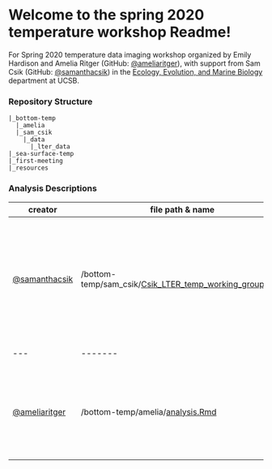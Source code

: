 # Welcome to the spring 2020 temperature workshop Readme!

For Spring 2020 temperature data imaging workshop organized by Emily Hardison and Amelia Ritger (GitHub: [@ameliaritger](https://github.com/ameliaritger)), with support from Sam Csik (GitHub: [@samanthacsik](https://github.com/samanthacsik)) in the [Ecology, Evolution, and Marine Biology](https://www.eemb.ucsb.edu/) department at UCSB. 

### Repository Structure

```
|_bottom-temp
  |_amelia
  |_sam_csik
    |_data
      |_lter_data
|_sea-surface-temp
|_first-meeting
|_resources
```

### Analysis Descriptions

creator | file path & name | description 
---|-------|-----------
[@samanthacsik](https://github.com/samanthacsik) | /bottom-temp/sam_csik/[Csik_LTER_temp_working_group.Rmd](https://github.com/ameliaritger/temperature-workshop/blob/master/bottom-temp/sam_csik/Csik_LTER_temp_working_group.Rmd) | import & wrangle Moored CTD & ADCP data; create density ridge plots of bottom temps from various LTER sites
---|-------|-----------
[@ameliaritger](https://github.com/ameliaritger) | /bottom-temp/amelia/[analysis.Rmd](https://github.com/ameliaritger/temperature-workshop/blob/master/bottom-temp/amelia/analysis.Rmd) | analyze Moored CTD & ADCP data for temperature variability between SBC sites


